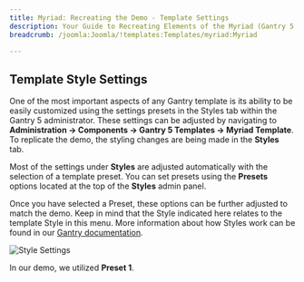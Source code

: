 ```yaml
---
title: Myriad: Recreating the Demo - Template Settings
description: Your Guide to Recreating Elements of the Myriad (Gantry 5 Edition) Demo for Joomla
breadcrumb: /joomla:Joomla/!templates:Templates/myriad:Myriad

---
```


Template Style Settings
-----

One of the most important aspects of any Gantry template is its ability to be easily customized using the settings presets in the Styles tab within the Gantry 5 administrator. These settings can be adjusted by navigating to **Administration -> Components -> Gantry 5 Templates -> Myriad Template**. To replicate the demo, the styling changes are being made in the **Styles** tab.

Most of the settings under **Styles** are adjusted automatically with the selection of a template preset. You can set presets using the **Presets** options located at the top of the **Styles** admin panel.

Once you have selected a Preset, these options can be further adjusted to match the demo. Keep in mind that the Style indicated here relates to the template Style in this menu. More information about how Styles work can be found in our [Gantry documentation](http://docs.gantry.org/gantry5/configure/styles).

![Style Settings](assets/style_settings.jpeg)

In our demo, we utilized **Preset 1**.
